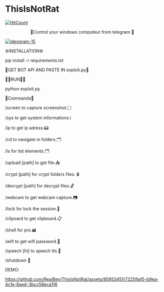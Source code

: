 # ThisIsNotRat
[![HitCount](https://hits.dwyl.com/realb3y/RealBey/ThisIsNotRat.svg?style=flat-square)](http://hits.dwyl.com/07iamravi/ThisIsNotRat)


<p align="center">
👀Control your windows computeur from telegram 👀


<a href="https://ibb.co/SRWX61h"><img src="https://i.ibb.co/J50Rcbf/ideogram-15.jpg" alt="ideogram-15" border="0"></a>



⚙️INSTALLATION⚙️

pip install -r requirements.txt

🤖GET BOT API AND PASTE IN exploit.py🤖


🏃🏼RUN🏃🏼

python exploit.py 



📣Commands📣

/screen to capture screenshot.🖵

/sys to get system informations.ℹ️

/ip to get ip adress.📟

/cd to navigate in folders.🗂️

/ls for list élements.🗂️

/upload [path] to get file.📤

/crypt [path] for crypt folders files. 🔒

/decrypt [path] for decrypt files.🔓

/webcam to get webcam capture.📷

/lock for lock the session.🔑

/clipoard to get clipboard.📋

/shell for pro.🖬

/wifi to get wifi password.📶

/speech [hi]  to speech tts.💬

/shutdown  🙅


DEMO:




https://github.com/RealBey/ThisIsNotRat/assets/85953451/72259af5-b9ea-4c1e-8ae4-3bcc58eca116







